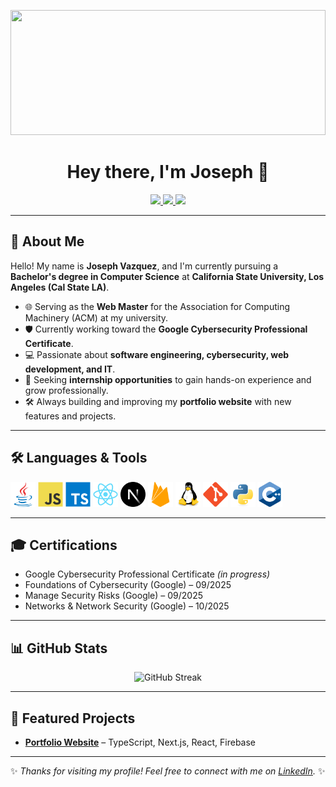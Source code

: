<!-- Header with GIF -->
<p align="center">
  <img src="https://media4.giphy.com/media/v1.Y2lkPTc5MGI3NjExcXA2M2I0OHlpaXBoNDZjdWl4emowdzJ4bWR1Nm1hNGEzMjZxanZwZiZlcD12MV9pbnRlcm5hbF9naWZfYnlfaWQmY3Q9Zw/3o7aD9y2CKtGHRfhOE/giphy.gif" width="100%" height="200px" />
</p>

<h1 align="center">Hey there, I'm Joseph 👋</h1>

<p align="center">
  <a href="mailto:josephvwork04@gmail.com">
    <img src="https://img.shields.io/badge/Email-D14836?style=for-the-badge&logo=gmail&logoColor=white" />
  </a>
  <a href="https://linkedin.com/in/joseph-vazquez-">
    <img src="https://img.shields.io/badge/LinkedIn-0077B5?style=for-the-badge&logo=linkedin&logoColor=white" />
  </a>
  <a href="https://jvazquezportfolio.com">
    <img src="https://img.shields.io/badge/Portfolio-FF7139?style=for-the-badge&logo=firefox&logoColor=white" />
  </a>
</p>

---

## 🚀 About Me  

Hello! My name is **Joseph Vazquez**, and I'm currently pursuing a **Bachelor's degree in Computer Science** at **California State University, Los Angeles (Cal State LA)**.  

- 🌐 Serving as the **Web Master** for the Association for Computing Machinery (ACM) at my university.  
- 🛡️ Currently working toward the **Google Cybersecurity Professional Certificate**.  
- 💻 Passionate about **software engineering, cybersecurity, web development, and IT**.  
- 🔎 Seeking **internship opportunities** to gain hands-on experience and grow professionally.  
- 🛠️ Always building and improving my **portfolio website** with new features and projects.  

---

## 🛠️ Languages & Tools  

<p align="left">
  <img src="https://raw.githubusercontent.com/devicons/devicon/master/icons/java/java-original.svg" alt="java" width="40"/>
  <img src="https://raw.githubusercontent.com/devicons/devicon/master/icons/javascript/javascript-original.svg" alt="javascript" width="40"/>
  <img src="https://raw.githubusercontent.com/devicons/devicon/master/icons/typescript/typescript-original.svg" alt="typescript" width="40"/>
  <img src="https://raw.githubusercontent.com/devicons/devicon/master/icons/react/react-original.svg" alt="react" width="40"/>
  <img src="https://raw.githubusercontent.com/devicons/devicon/master/icons/nextjs/nextjs-original.svg" alt="nextjs" width="40"/>
  <img src="https://raw.githubusercontent.com/devicons/devicon/master/icons/firebase/firebase-plain.svg" alt="firebase" width="40"/>
  <img src="https://raw.githubusercontent.com/devicons/devicon/master/icons/linux/linux-original.svg" alt="linux" width="40"/>
  <img src="https://raw.githubusercontent.com/devicons/devicon/master/icons/git/git-original.svg" alt="git" width="40"/>
  <img src="https://raw.githubusercontent.com/devicons/devicon/master/icons/python/python-original.svg" alt="python" width="40"/>
  <img src="https://raw.githubusercontent.com/devicons/devicon/master/icons/cplusplus/cplusplus-original.svg" alt="cplusplus" width="40"/>
</p>

---

## 🎓 Certifications  

- Google Cybersecurity Professional Certificate *(in progress)*  
- Foundations of Cybersecurity (Google) – 09/2025  
- Manage Security Risks (Google) – 09/2025  
- Networks & Network Security (Google) – 10/2025  

---

## 📊 GitHub Stats  

<p align="center">
  <img src="https://github-readme-streak-stats.herokuapp.com/?user=joseph-vazquez&theme=radical" alt="GitHub Streak" width="48%"/>
</p>

---

## 🌟 Featured Projects  

- [**Portfolio Website**](https://jvazquezportfolio.com) – TypeScript, Next.js, React, Firebase
  

---

✨ *Thanks for visiting my profile! Feel free to connect with me on [LinkedIn](https://linkedin.com/in/joseph-vazquez-).*  ✨


